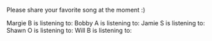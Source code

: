 Please share your favorite song at the moment :) 

Margie B is listening to: 
Bobby A is listening to: 
Jamie S is listening to:
Shawn O is listening to:
Will B is listening to: